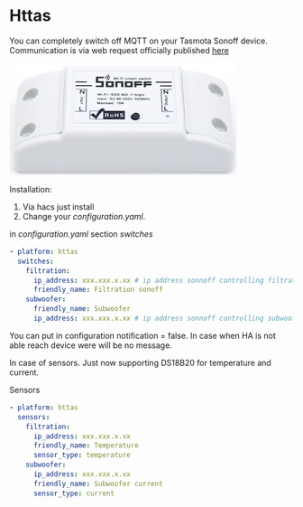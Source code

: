 # Httas

You can completely switch off MQTT on your Tasmota Sonoff device.
Communication is via web request officially published [here](https://github.com/arendst/Sonoff-Tasmota/wiki/Commands)

![Sonoff](https://github.com/JiriKursky/Custom_components/blob/master/library/sonoffbasic.jpg)

Installation: 
1. Via hacs just install
2. Change your *configuration.yaml*.


in *configuration.yaml* section *switches*
```yaml
- platform: httas
  switches:
    filtration:
      ip_address: xxx.xxx.x.xx # ip address sonnoff controlling filtration
      friendly_name: Filtration sonoff          
    subwoofer:
      friendly_name: Subwoofer
      ip_address: xxx.xxx.x.xx # ip address sonnoff controlling subwoofer        
```

You can put in configuration notification = false. In case when HA is not able reach device were will be no message. 


In case of sensors. Just now supporting DS18B20 for temperature and current.

Sensors
```yaml
- platform: httas
  sensors:
    filtration:      
      ip_address: xxx.xxx.x.xx 
      friendly_name: Temperature
      sensor_type: temperature    
    subwoofer:      
      ip_address: xxx.xxx.x.xx
      friendly_name: Subwoofer current      
      sensor_type: current                  
```
